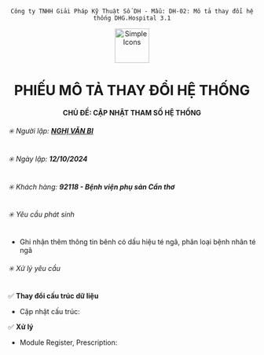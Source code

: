 

<div align="center">

`Công ty TNHH Giải Pháp Kỹ Thuật Số DH - Mẫu: DH-02: Mô tả thay đổi hệ thống DHG.Hospital 3.1`

</div>

<div align="center">
  <img src="https://raw.githubusercontent.com/dh-hos/dhg.hospitalprinter/main/Deploy_Tools/Logo.ico" alt="Simple Icons" width=70>
  <h1>PHIẾU MÔ TẢ THAY ĐỔI HỆ THỐNG</h1>  
</div>
<div align="center">

#### CHỦ ĐỀ: CẬP NHẬT THAM SỐ HỆ THỐNG

</div>

###### :eight_spoked_asterisk: Người lập: [**NGHỊ VĂN BI**](https://github.com/ongtrieuhau)

###### :eight_spoked_asterisk: Ngày lập: **12/10/2024**

###### :eight_spoked_asterisk: Khách hàng: **92118 - Bệnh viện phụ sản Cần thơ**

###### :eight_spoked_asterisk: Yêu cầu phát sinh

- Ghi nhận thêm thông tin bênh có dấu hiệu té ngã, phân loại bệnh nhân té ngã

###### :eight_spoked_asterisk: Xử lý yêu cầu

:white_check_mark: **Thay đổi cấu trúc dữ liệu**

+ Cập nhật cấu trúc:

  
:white_check_mark: **Xử lý**
+ Module Register, Prescription:

  
